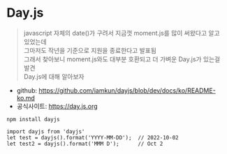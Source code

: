Day.js
======

> javascript 자체의 date()가 구려서 지금껏 moment.js를 많이 써왔다고 알고 있었는데   
> 그마저도 작년을 기준으로 지원을 종료한다고 발표됨   
> 그래서 찾아보니 moment.js와도 대부분 호환되고 더 가벼운 Day.js가 있는걸 발견   
> Day.js에 대해 알아보자


* github: <https://github.com/iamkun/dayjs/blob/dev/docs/ko/README-ko.md>
* 공식사이트: <https://day.js.org>

```
npm install dayjs
```

```
import dayjs from 'dayjs'
let test = dayjs().format('YYYY-MM-DD');  // 2022-10-02
let test2 = dayjs().format('MMM D');      // Oct 2

```
